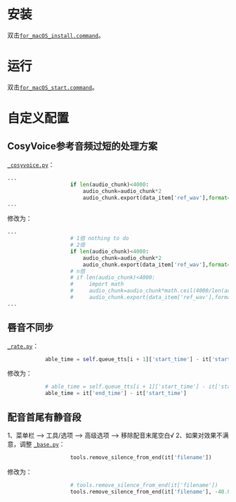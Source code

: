 # 安装
双击[`for_macOS_install.command`](for_macOS_install.command)。
# 运行
双击[`for_macOS_start.command`](for_macOS_start.command)。
# 自定义配置
## CosyVoice参考音频过短的处理方案
[`_cosyvoice.py`](videotrans/tts/_cosyvoice.py)：
```py
...
                    if len(audio_chunk)<4000:
                        audio_chunk=audio_chunk*2
                        audio_chunk.export(data_item['ref_wav'],format='wav')
...
```
修改为：
```py
...
                    # 1倍 nothing to do
                    # 2倍
                    if len(audio_chunk)<4000:
                        audio_chunk=audio_chunk*2
                        audio_chunk.export(data_item['ref_wav'],format='wav')
                    # n倍
                    # if len(audio_chunk)<4000:
                    #     import math
                    #     audio_chunk=audio_chunk*math.ceil(4000/len(audio_chunk))
                    #     audio_chunk.export(data_item['ref_wav'],format='wav')
...
```
## 唇音不同步
[`_rate.py`](videotrans/task/_rate.py)：
```py
            able_time = self.queue_tts[i + 1]['start_time'] - it['start_time'] if i < length - 1 else raw_total_time - it['start_time']
```
修改为：
```py
            # able_time = self.queue_tts[i + 1]['start_time'] - it['start_time'] if i < length - 1 else raw_total_time - it['start_time']
            able_time = it['end_time'] - it['start_time']
```
## 配音首尾有静音段
1、菜单栏 --> 工具/选项 --> 高级选项 --> 移除配音末尾空白√
2、如果对效果不满意，调整
[`_base.py`](videotrans/tts/_base.py)：
```py
                    tools.remove_silence_from_end(it['filename'])
```
修改为：
```py
                    # tools.remove_silence_from_end(it['filename'])
                    tools.remove_silence_from_end(it['filename'], -40.0)    # 默认-50.0，声音越大，越接近0。谨慎起见，请使用默认值，修改容易导致一些轻音（比如it的发音）被消除。
```
